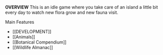 **OVERVIEW**
This is an idle game where you take care of an island a little bit every day to watch new flora grow and new fauna visit.

Main Features
- [[DEVELOPMENT]]
- [[Animals]]
- [[Botanical Compendium]]
- [[Wildlife Almanac]]